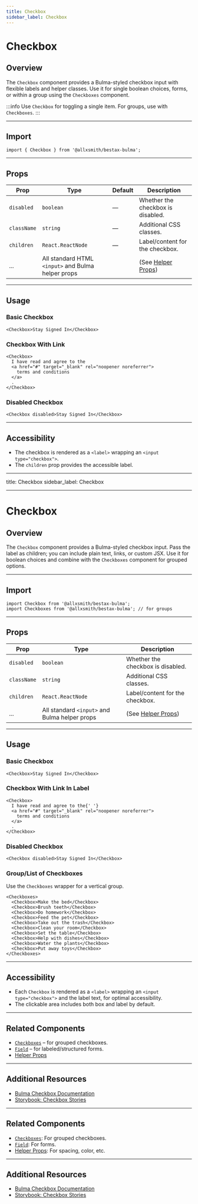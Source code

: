 ```yaml
---
title: Checkbox
sidebar_label: Checkbox
---
```


# Checkbox

## Overview

The `Checkbox` component provides a Bulma-styled checkbox input with flexible labels and helper classes. Use it for single boolean choices, forms, or within a group using the `Checkboxes` component.

:::info
Use `Checkbox` for toggling a single item. For groups, use with `Checkboxes`.
:::

---

## Import

```tsx
import { Checkbox } from '@allxsmith/bestax-bulma';
```

---

## Props

| Prop        | Type                                               | Default | Description                                      |
| ----------- | -------------------------------------------------- | ------- | ------------------------------------------------ |
| `disabled`  | `boolean`                                          | —       | Whether the checkbox is disabled.                |
| `className` | `string`                                           | —       | Additional CSS classes.                          |
| `children`  | `React.ReactNode`                                  | —       | Label/content for the checkbox.                  |
| ...         | All standard HTML `<input>` and Bulma helper props |         | (See [Helper Props](../helpers/usebulmaclasses)) |

---

## Usage

### Basic Checkbox

```tsx
<Checkbox>Stay Signed In</Checkbox>
```

### Checkbox With Link

```tsx
<Checkbox>
  I have read and agree to the
  <a href="#" target="_blank" rel="noopener noreferrer">
    terms and conditions
  </a>
  .
</Checkbox>
```

### Disabled Checkbox

```tsx
<Checkbox disabled>Stay Signed In</Checkbox>
```

---

## Accessibility

- The checkbox is rendered as a `<label>` wrapping an `<input type="checkbox">`.
- The `children` prop provides the accessible label.

---

title: Checkbox
sidebar_label: Checkbox

---

# Checkbox

## Overview

The `Checkbox` component provides a Bulma-styled checkbox input. Pass the label as children; you can include plain text, links, or custom JSX. Use it for boolean choices and combine with the `Checkboxes` component for grouped options.

---

## Import

```tsx
import Checkbox from '@allxsmith/bestax-bulma';
import Checkboxes from '@allxsmith/bestax-bulma'; // for groups
```

---

## Props

| Prop        | Type                                          | Description                                      |
| ----------- | --------------------------------------------- | ------------------------------------------------ |
| `disabled`  | `boolean`                                     | Whether the checkbox is disabled.                |
| `className` | `string`                                      | Additional CSS classes.                          |
| `children`  | `React.ReactNode`                             | Label/content for the checkbox.                  |
| ...         | All standard `<input>` and Bulma helper props | (See [Helper Props](../helpers/usebulmaclasses)) |

---

## Usage

### Basic Checkbox

```tsx
<Checkbox>Stay Signed In</Checkbox>
```

### Checkbox With Link In Label

```tsx
<Checkbox>
  I have read and agree to the{' '}
  <a href="#" target="_blank" rel="noopener noreferrer">
    terms and conditions
  </a>
  .
</Checkbox>
```

### Disabled Checkbox

```tsx
<Checkbox disabled>Stay Signed In</Checkbox>
```

### Group/List of Checkboxes

Use the `Checkboxes` wrapper for a vertical group.

```tsx
<Checkboxes>
  <Checkbox>Make the bed</Checkbox>
  <Checkbox>Brush teeth</Checkbox>
  <Checkbox>Do homework</Checkbox>
  <Checkbox>Feed the pet</Checkbox>
  <Checkbox>Take out the trash</Checkbox>
  <Checkbox>Clean your room</Checkbox>
  <Checkbox>Set the table</Checkbox>
  <Checkbox>Help with dishes</Checkbox>
  <Checkbox>Water the plants</Checkbox>
  <Checkbox>Put away toys</Checkbox>
</Checkboxes>
```

---

## Accessibility

- Each `Checkbox` is rendered as a `<label>` wrapping an `<input type="checkbox">` and the label text, for optimal accessibility.
- The clickable area includes both box and label by default.

---

## Related Components

- [`Checkboxes`](./checkboxes.md) – for grouped checkboxes.
- [`Field`](./field.md) – for labeled/structured forms.
- [Helper Props](../helpers/usebulmaclasses.md)

---

## Additional Resources

- [Bulma Checkbox Documentation](https://bulma.io/documentation/form/checkbox/)
- [Storybook: Checkbox Stories](https://storybook.bestax.cc/?path=/story/form-checkbox--default)

---

## Related Components

- [`Checkboxes`](./checkboxes.md): For grouped checkboxes.
- [`Field`](./field.md): For forms.
- [Helper Props](../helpers/usebulmaclasses.md): For spacing, color, etc.

---

## Additional Resources

- [Bulma Checkbox Documentation](https://bulma.io/documentation/form/checkbox/)
- [Storybook: Checkbox Stories](https://storybook.bestax.cc/?path=/story/form-checkbox--default)
